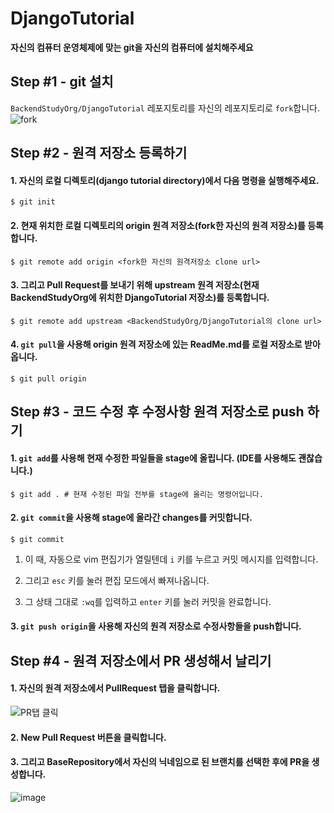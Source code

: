 # DjangoTutorial

**자신의 컴퓨터 운영체제에 맞는 git을 자신의 컴퓨터에 설치해주세요**

## Step #1 - git 설치

`BackendStudyOrg/DjangoTutorial` 레포지토리를 자신의 레포지토리로 `fork`합니다.
  ![fork](https://user-images.githubusercontent.com/32446834/119656836-1ef13d00-be66-11eb-9273-2d14d3d59bcd.png)

## Step #2 - 원격 저장소 등록하기

#### 1. 자신의 로컬 디렉토리(django tutorial directory)에서 다음 명령을 실행해주세요.

  ```
  $ git init
  ```

#### 2. 현재 위치한 로컬 디렉토리의 origin 원격 저장소(fork한 자신의 원격 저장소)를 등록합니다.

  ```
  $ git remote add origin <fork한 자신의 원격저장소 clone url>
  ```

#### 3. 그리고 Pull Request를 보내기 위해 upstream 원격 저장소(현재 BackendStudyOrg에 위치한 DjangoTutorial 저장소)를 등록합니다.

  ```
  $ git remote add upstream <BackendStudyOrg/DjangoTutorial의 clone url>
  ```

#### 4. `git pull`을 사용해 origin 원격 저장소에 있는 ReadMe.md를 로컬 저장소로 받아옵니다.

  ```
  $ git pull origin
  ```

## Step #3 - 코드 수정 후 수정사항 원격 저장소로 push 하기

#### 1. `git add`를 사용해 현재 수정한 파일들을 stage에 올립니다. (IDE를 사용해도 괜찮습니다.)

  ```
  $ git add . # 현재 수정된 파일 전부를 stage에 올리는 명령어입니다.
  ```

#### 2. `git commit`을 사용해 stage에 올라간 changes를 커밋합니다.

  ```
  $ git commit
  ```

  1. 이 때, 자동으로 vim 편집기가 열릴텐데 `i` 키를 누르고 커밋 메시지를 입력합니다.

  2. 그리고 `esc` 키를 눌러 편집 모드에서 빠져나옵니다.

  3. 그 상태 그대로 `:wq`를 입력하고 `enter` 키를 눌러 커밋을 완료합니다.

#### 3. `git push origin`을 사용해 자신의 원격 저장소로 수정사항들을 push합니다.

## Step #4 - 원격 저장소에서 PR 생성해서 날리기

#### 1. 자신의 원격 저장소에서 PullRequest 탭을 클릭합니다.

  ![PR탭 클릭](https://user-images.githubusercontent.com/32446834/119659182-e4d56a80-be68-11eb-960e-588545a8e672.png)

#### 2. New Pull Request 버튼을 클릭합니다.

#### 3. 그리고 BaseRepository에서 자신의 닉네임으로 된 브랜치를 선택한 후에 PR을 생성합니다.

  ![image](https://user-images.githubusercontent.com/32446834/119659550-37168b80-be69-11eb-9111-335c4c988682.png)


